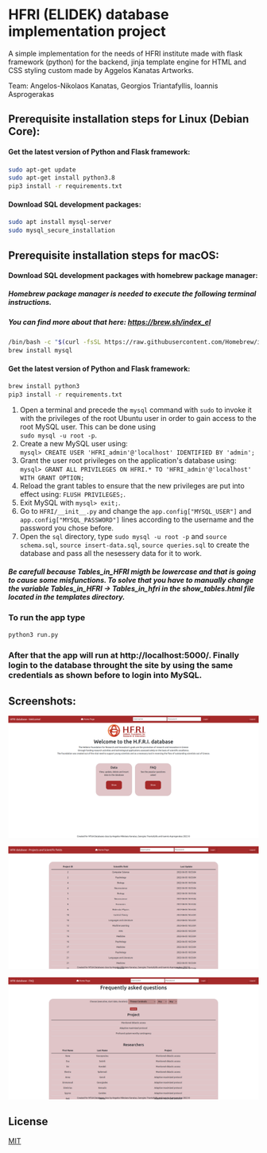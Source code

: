 # HFRI (ELIDEK) database implementation project
A simple implementation for the needs of HFRI institute made with flask framework (python) for the backend, jinja template engine 
for HTML and CSS styling custom made by Aggelos Kanatas Artworks.

Team: Angelos-Nikolaos Kanatas, Georgios Triantafyllis, Ioannis Asprogerakas

## Prerequisite installation steps for Linux (Debian Core):

#### Get the latest version of Python and Flask framework:

``` bash
sudo apt-get update
sudo apt-get install python3.8
pip3 install -r requirements.txt
```

#### Download SQL development packages:

```bash
sudo apt install mysql-server
sudo mysql_secure_installation
```

## Prerequisite installation steps for macOS:

#### Download SQL development packages with homebrew package manager:

##### Homebrew package manager is needed to execute the following terminal instructions. 
##### You can find more about that here: https://brew.sh/index_el

```bash
/bin/bash -c "$(curl -fsSL https://raw.githubusercontent.com/Homebrew/install/HEAD/install.sh)"
brew install mysql
```

#### Get the latest version of Python and Flask framework:

``` bash
brew install python3
pip3 install -r requirements.txt
```

1. Open a terminal and precede the `mysql` command with `sudo` to invoke it with the privileges of the root Ubuntu user in order to gain access to the root MySQL user. This can be done using  
`sudo mysql -u root -p`.
2. Create a new MySQL user using:  
`mysql> CREATE USER 'HFRI_admin'@'localhost' IDENTIFIED BY 'admin';`
3. Grant the user root privileges on the application's database using:  
`mysql> GRANT ALL PRIVILEGES ON HFRI.* TO 'HFRI_admin'@'localhost' WITH GRANT OPTION;`
4. Reload the grant tables to ensure that the new privileges are put into effect using:
`FLUSH PRIVILEGES;`.
5. Exit MySQL with `mysql> exit;`.
7. Go to `HFRI/__init__.py` and change the `app.config["MYSQL_USER"]` and `app.config["MYSQL_PASSWORD"]` lines according to the username and the password you chose before.
8. Open the `sql` directory, type `sudo mysql -u root -p` and `source schema.sql`, `source insert-data.sql`, `source queries.sql` to create the database and pass all the nesessery data for it to work.  

##### Be carefull because Tables_in_HFRI migth be lowercase and that is going to cause some misfunctions. To solve that you have to manually change the variable Tables_in_HFRI -> Tables_in_hfri in the show_tables.html file located in the templates directory.

### To run the app type 
```python 
python3 run.py
``` 
### After that the app will run at http://localhost:5000/. Finally login to the database throught the site by using the same credentials as shown before to login into MySQL.

## Screenshots:

![landing](Screenshot_from_2022-06-05_21-43-45.png)

![chose](Screenshot_from_2022-06-05_21-42-53.png)

![insert](Screenshot_from_2022-06-05_21-43-14.png)

## License
[MIT](https://choosealicense.com/licenses/mit/)
